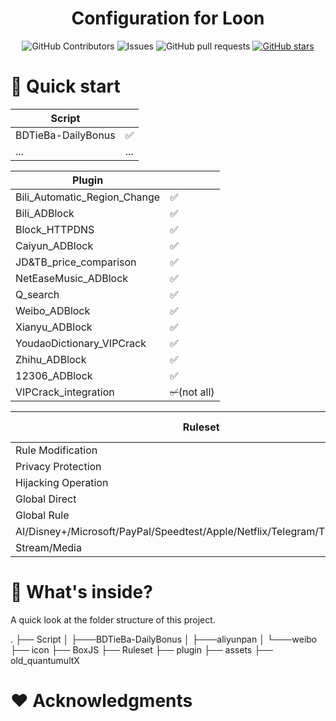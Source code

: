 <h1 align="center">Configuration for Loon</h1>

  <p align="center">
    <a href="https://github.com/mortal0110/Configuration_for_Loon/graphs/contributors" style="text-decoration: none;">
      <img alt="GitHub Contributors" src="https://img.shields.io/github/contributors/mortal0110/Configuration_for_Loon" />
    </a>
    <a href="https://github.com/mortal0110/Configuration_for_Loon/issues" style="text-decoration: none;">
      <img alt="Issues" src="https://img.shields.io/github/issues/mortal0110/Configuration_for_Loon?color=0088ff" />
    </a>
    <a href="https://github.com/mortal0110/Configuration_for_Loon/pulls" style="text-decoration: none;">
      <img alt="GitHub pull requests" src="https://img.shields.io/github/issues-pr/mortal0110/Configuration_for_Loon?color=0088ff" />
    </a>
    <a href="https://github.com/mortal0110/Configuration_for_Loon/stars">
      <img alt="GitHub stars" src="https://img.shields.io/github/stars/mortal0110/Configuration_for_Loon?color=0088ff" />
    </a>
  </p>


# 🚀 Quick start

| Script             |      |
| ------------------ | ---- |
| BDTieBa-DailyBonus | ✅    |
| ...                | ...  |

| Plugin                       |                |
| ---------------------------- | -------------- |
| Bili_Automatic_Region_Change | ✅              |
| Bili_ADBlock                 | ✅              |
| Block_HTTPDNS                | ✅              |
| Caiyun_ADBlock               | ✅              |
| JD&TB_price_comparison       | ✅              |
| NetEaseMusic_ADBlock         | ✅              |
| Q_search                     | ✅              |
| Weibo_ADBlock                | ✅              |
| Xianyu_ADBlock               | ✅              |
| YoudaoDictionary_VIPCrack    | ✅              |
| Zhihu_ADBlock                | ✅              |
| 12306_ADBlock                | ✅              |
| VIPCrack_integration         | ~~✅~~(not all) |

| Ruleset                                                      | Update-time |
| ------------------------------------------------------------ | ----------- |
| Rule Modification                                            |             |
| Privacy Protection                                           |             |
| Hijacking Operation                                          |             |
| Global Direct                                                |             |
| Global Rule                                                  |             |
| AI/Disney+/Microsoft/PayPal/Speedtest/Apple/Netflix/Telegram/Tiktok/Wechat |             |
| Stream/Media                                                 |             |



# 📂 What's inside?

A quick look at the folder structure of this project.

 .
    ├── Script
    │   ├───BDTieBa-DailyBonus
    │   ├───aliyunpan
    │   └───weibo
    ├── icon
    ├── BoxJS
    ├── Ruleset
    ├── plugin
    ├── assets
    ├── old_quantumultX

# ❤️ Acknowledgments

